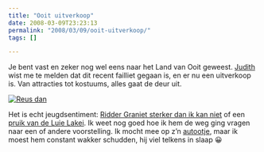 ```yaml
---
title: "Ooit uitverkoop"
date: 2008-03-09T23:23:13
permalink: "2008/03/09/ooit-uitverkoop/"
tags: []

---
```

Je bent vast en zeker nog wel eens naar het Land van Ooit geweest. [Judith](http://www.jdth.nl/ "http://www.jdth.nl/") wist me te melden dat dit recent failliet gegaan is, en er nu een uitverkoop is. Van attracties tot kostuums, alles gaat de deur uit.

[![Reus dan](@images/posts/2008/03/171.JPG)](http://www.troostwijkauctions.com/NL/Kavel/11709/337909/reus_Dan.aspx?&cid=1321 "http://www.troostwijkauctions.com/NL/Kavel/11709/337909/reus_Dan.aspx?&cid=1321")

Het is echt jeugdsentiment: [Ridder Graniet sterker dan ik kan niet](http://www.troostwijkauctions.com/NL/Kavel/11709/338896/beeld_Ridder_Graniet_sterker_dan_ik_kan_niet.aspx?&cid=1321 "http://www.troostwijkauctions.com/NL/Kavel/11709/338896/beeld_Ridder_Graniet_sterker_dan_ik_kan_niet.aspx?&cid=1321") of een [pruik van de Luie Lakei](http://www.troostwijkauctions.com/NL/Kavel/11732/340816/pruik_Luie_Lakei.aspx?&cid=1339 "http://www.troostwijkauctions.com/NL/Kavel/11732/340816/pruik_Luie_Lakei.aspx?&cid=1339"). Ik weet nog goed hoe ik hem de weg ging vragen naar een of andere voorstelling. Ik mocht mee op z’n [autootje](http://www.troostwijkauctions.com/NL/Kavel/11709/338005/NN_elektrowagen.aspx?&cid=1324 "http://www.troostwijkauctions.com/NL/Kavel/11709/338005/NN_elektrowagen.aspx?&cid=1324"), maar ik moest hem constant wakker schudden, hij viel telkens in slaap 😀
